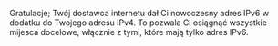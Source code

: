 
Gratulacje; Twój dostawca internetu dał Ci nowoczesny adres IPv6 
w dodatku do Twojego adresu IPv4. To pozwala Ci osiągnąć wszystkie
mijesca docelowe, włącznie z tymi, które mają tylko adres IPv6.
